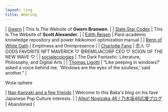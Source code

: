 ```yaml
---
layout: ring
title: Webring
---
```


| [Gwern](https://gwern.net/) | This Is The Website of **Gwern Branwen**. |
| [Slate Star Codex](https://slatestarcodex.com/) | This Is The Website of **Scott Alexander**. |
| [Edith Reisen](http://reisen.netlify.app/) | Para-academic knowledge repository and power hikikomori optimization manual |
| [Renn of White Oath](https://whiteoath.net/) | Emptiness and Omnipresence |
| [Charlotte Fang](https://goldenlight.mirror.xyz/) | 恋人 ♡ GODS FAVORITE NFT MAVERICK ♡ @REMILIACORP CEO ♡ SCION OF THE NEW WAVE ♡ |
| [socialecologies](https://socialecologies.wordpress.com/) | The Dark Fantastic: Literature, Philosophy, and Digital Arts |
| [Thomas Ligotti](http://ligotti.net/?s=db75f909e907d113072ad860dbc55fef&styleid=75) | “Like peeping in windows?' asked a voice behind me. 'Windows are the eyes of the soulless,' said another.” |

Wota-sphere

| [Nao Kanzaki and a few friends](https://aitoda.blogspot.com/) | Welcome to this Baka's blog on his fave Japanese Pop Culture interests. |
| [Allez! Nogizaka 46 / 乃木坂46応援ブログ](http://nogizaka64.blogspot.com/) | Abandoned |

